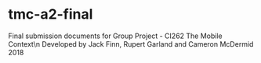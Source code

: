 # tmc-a2-final
Final submission documents for Group Project - CI262 The Mobile Context\n
Developed by Jack Finn, Rupert Garland and Cameron McDermid
2018
